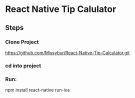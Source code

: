 # React Native Tip Calulator

## Steps

### Clone Project
https://github.com/Missybur/React-Native-Tip-Calculator.git
### cd into project
### Run:
npm install
react-native run-ios